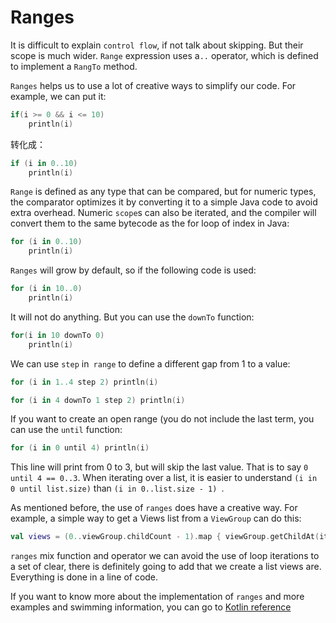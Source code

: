 # Ranges

It is difficult to explain `control flow`, if not talk about skipping. But their scope is much wider. `Range` expression uses a`..` operator, which is defined to implement a `RangTo` method.

`Ranges` helps us to use a lot of creative ways to simplify our code. For example, we can put it:

```kotlin
if(i >= 0 && i <= 10) 
	println(i)
```

转化成：

```kotlin
if (i in 0..10)
    println(i)
```

`Range` is defined as any type that can be compared, but for numeric types, the comparator optimizes it by converting it to a simple Java code to avoid extra overhead. Numeric `scope`s can also be iterated, and the compiler will convert them to the same bytecode as the for loop of index in Java:

```kotlin
for (i in 0..10)
    println(i)
```

`Ranges` will grow by default, so if the following code is used:

```kotlin
for (i in 10..0)
    println(i)
```

It will not do anything. But you can use the `downTo` function:

```kotlin
for(i in 10 downTo 0)
	println(i)
```

We can use `step` in` range` to define a different gap from 1 to a value:

```kotlin
for (i in 1..4 step 2) println(i)

for (i in 4 downTo 1 step 2) println(i)
```

If you want to create an open range (you do not include the last term, you can use the `until` function:

```kotlin
for (i in 0 until 4) println(i)
```

This line will print from 0 to 3, but will skip the last value. That is to say `0 until 4 == 0..3`. When iterating over a list, it is easier to understand `(i in 0 until list.size)` than `(i in 0..list.size - 1) `.

As mentioned before, the use of `ranges` does have a creative way. For example, a simple way to get a Views list from a `ViewGroup` can do this:

```kotlin
val views = (0..viewGroup.childCount - 1).map { viewGroup.getChildAt(it) }
```

`ranges` mix function and operator we can avoid the use of loop iterations to a set of clear, there is definitely going to add that we create a list views are. Everything is done in a line of code.

If you want to know more about the implementation of `ranges` and more examples and swimming information, you can go to [Kotlin reference]

[Kotlin reference]:  https://kotlinlang.org/docs/reference/ranges.html
